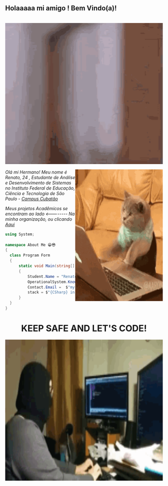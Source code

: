 <h2>Holaaaaa mi amigo ! Bem Vindo(a)! </h2>

 <br>
 
 <div>
     <a>
      <img 
        title="WhatsupMyDudo"
        src="https://github.com/W4rL0ck1/W4rL0ck1/blob/master/ImagesBranch/thumbs%20up.gif?raw=true"
        width="960"
        height="450">
      </a>
</div>

 <div>
     <a>
        <img
        title="Coding"
        src="https://github.com/W4rL0ck1/W4rL0ck1/blob/master/ImagesBranch/coding2.gif?raw=true" 
        width="280" 
        height="420"
        align="right">
    </a>
 
<p>
  <em> Olá mi Hermano! Meu nome é Renato, 24 , Estudante de Análise e Desenvolvimento de Sistemas no  Instituto Federal de Educação, Ciência e Tecnologia de São Paulo - 
   <a 
    title="IFSP"
    href="https://cbt.ifsp.edu.br">
     Campus Cubatão
    </a>
    <br>
  </em>
</p>
<p>
  <em> Meus projetos Acadêmicos se encontram ao lado <-------- Na minha organização, ou clicando    
   <a 
    title="Organizacao IFSP"
    href="https://github.com/Material-IFSP">
    Aqui
    </a> 
  <br>
  </em>
</p> 

  ```csharp
using System;

namespace About Me 😁😎
{
    class Program Form
    { 
        static void Main(string[] args)
        { 
            Student.Name = "Renato Santos"; 
            OperationalSystem.Knowledge = $"{Advanced Windows} and {basic Linux}"; 
            Contact.Email =  $"my email for contact is {Renato.santos.corporativo@outlook.com} :D";
            stack = $"{CSharp} in backend with {Angular} on the frontend"; 
        }
    }
}  
```  
 </div>

<h1 align="center"> KEEP SAFE AND LET'S CODE!</h1>

<div>
   <img     
   title="aaaa"
   src="https://github.com/W4rL0ck1/W4rL0ck1/blob/master/ImagesBranch/coding3.gif?raw=true"
    width="960" 
    height="450"
    align="right"> 
 </div>







            
            
       


     
  

 
